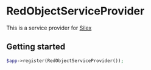 # RedObjectServiceProvider #

This is a service provider for [Silex](http://silex-project.org)

## Getting started ##

```php
$app->register(RedObjectServiceProvider());
```